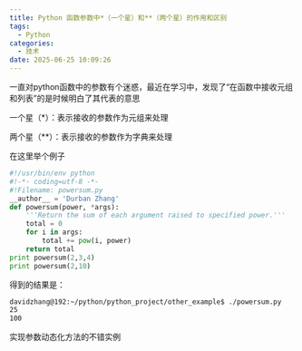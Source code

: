```yaml
---
title: Python 函数参数中*（一个星）和**（两个星）的作用和区别
tags:
  - Python
categories:
  - 技术
date: 2025-06-25 10:09:26
---
```


一直对python函数中的参数有个迷惑，最近在学习中，发现了“在函数中接收元组和列表”的是时候明白了其代表的意思

一个星（\*）：表示接收的参数作为元组来处理

两个星（\*\*）：表示接收的参数作为字典来处理

在这里举个例子

```python
#!/usr/bin/env python
#!-*- coding=utf-8 -*-
#!Filename: powersum.py
__author__ = 'Durban Zhang'
def powersum(power, *args):
    '''Return the sum of each argument raised to specified power.'''
    total = 0
    for i in args:
        total += pow(i, power)
    return total
print powersum(2,3,4)
print powersum(2,10)
```

得到的结果是：

```bash
davidzhang@192:~/python/python_project/other_example$ ./powersum.py 
25
100
```

实现参数动态化方法的不错实例

